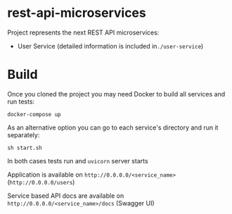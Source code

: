 # rest-api-microservices

Project represents the next REST API microservices:
- User Service (detailed information is included in`./user-service`)

# Build

Once you cloned the project you may need Docker to build all services and run tests:

`docker-compose up`

As an alternative option you can go to each service's directory and run it separately:

`sh start.sh`

In both cases tests run and `uvicorn` server starts

Application is available on `http://0.0.0.0/<service_name>` (`http://0.0.0.0/users`)

Service based API docs are available on `http://0.0.0.0/<service_name>/docs` (Swagger UI)
